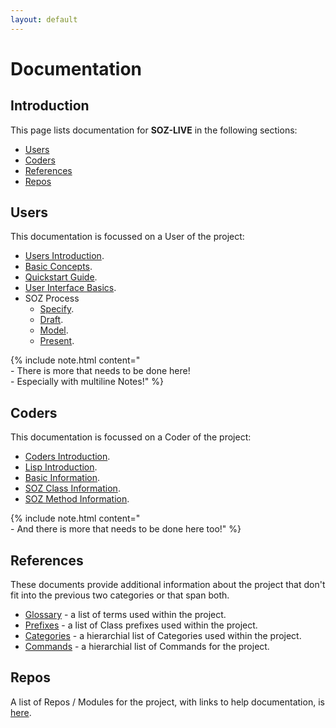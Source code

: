 ```yaml
---
layout: default
---
```


# Documentation

## Introduction

This page lists documentation for **SOZ-LIVE** in the following sections:

- [Users](#users)
- [Coders](#coders)
- [References](#references)
- [Repos](#repos)

## Users

This documentation is focussed on a User of the project:  

- [Users Introduction](/users/docs/intro.html). 
- [Basic Concepts](/users/docs/basics.html).
- [Quickstart Guide](/users/docs/quickstart.html).
- [User Interface Basics](/users/docs/uibasics.html).
- SOZ Process
  - [Specify](/users/docs/specify.html).
  - [Draft](/users/docs/draft.html).
  - [Model](/users/docs/model.html).
  - [Present](/users/docs/present.html).

{% include note.html content="<br>- There is more that needs to be done here!<br>- Especially with multiline Notes!" %}


## Coders

This documentation is focussed on a Coder of the project:  

- [Coders Introduction](/coders/docs/intro.html). 
- [Lisp Introduction](/coders/docs/lisp.html).
- [Basic Information](/coders/docs/basics.html).
- [SOZ Class Information](/coders/docs/classes.html).
- [SOZ Method Information](/coders/docs/methods.html).

{% include note.html content="<br>- And there is more that needs to be done here too!" %}


## References

These documents provide additional information about the project that don't fit into the previous two categories or that span both.

- [Glossary](/docs/glossary.html) - a list of terms used within the project.
- [Prefixes](/docs/prefixes.html) - a list of Class prefixes used within the project.
- [Categories](/docs/categories.html) - a hierarchial list of Categories used within the project.
- [Commands](/docs/commands.html) - a hierarchial list of Commands for the project.


## Repos

A list of Repos / Modules for the project, with links to help documentation, is [here](/docs/repos.html).

